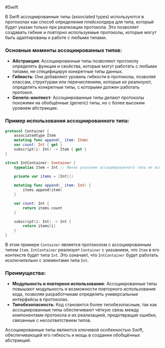 #Swift 

В Swift ассоциированные типы (associated types) используются в протоколах как способ определения плейсхолдера для типа, который будет указан только при реализации протокола. Это позволяет создавать гибкие и повторно используемые протоколы, которые могут быть адаптированы к работе с любыми типами.

### Основные моменты ассоциированных типов:

- **Абстракция**: Ассоциированные типы позволяют протоколу определять функции и свойства, которые могут работать с любыми типами, не специфицируя конкретные типы данных.
- **Гибкость**: Они добавляют уровень гибкости в протоколы, позволяя классам, структурам или перечислениям, которые их реализуют, определять конкретные типы, с которыми должен работать протокол.
- **Generic-контекст**: Ассоциированные типы делают протоколы похожими на обобщённые (generic) типы, но с более высоким уровнем абстракции.

### Пример использования ассоциированного типа:

```swift
protocol Container {
    associatedtype Item
    mutating func append(_ item: Item)
    var count: Int { get }
    subscript(i: Int) -> Item { get }
}

struct IntContainer: Container {
    typealias Item = Int // Явное указание ассоциированного типа не всегда обязательно, Swift может вывести его самостоятельно.
    
    private var items = [Int]()

    mutating func append(_ item: Int) {
        items.append(item)
    }

    var count: Int {
        return items.count
    }

    subscript(i: Int) -> Int {
        return items[i]
    }
}
```

В этом примере `Container` является протоколом с ассоциированным типом `Item`. `IntContainer` реализует `Container` с указанием, что `Item` в его контексте будет типа `Int`. Это означает, что `IntContainer` будет работать исключительно с элементами типа `Int`.

### Преимущества:

- **Модульность и повторное использование**: Ассоциированные типы повышают модульность и возможности повторного использования кода, позволяя разработчикам определять универсальные интерфейсы в протоколах.
- **Типобезопасность**: Код становится более типобезопасным, так как ассоциированные типы обеспечивают чёткую связь между компонентами протокола и их реализацией, предотвращая ошибки, связанные с несоответствием типов.

Ассоциированные типы являются ключевой особенностью Swift, обеспечивающей его гибкость и мощь в создании обобщённых абстракций.